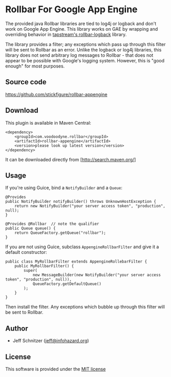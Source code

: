 # Rollbar For Google App Engine

The provided java Rollbar libraries are tied to log4j or logback and don't work on Google App Engine. This library
works on GAE by wrapping and overriding behavior in [tapstream's rollbar-logback](https://github.com/tapstream/rollbar-logback)
library.
 
The library provides a filter; any exceptions which pass up through this filter will be sent to Rollbar as an error.
Unlike the logback or log4j libraries, this library does not send arbitrary log messages to Rollbar - that does not
appear to be possible with Google's logging system. However, this is "good enough" for most purposes. 

## Source code

https://github.com/stickfigure/rollbar-appengine

## Download

This plugin is available in Maven Central:

	<dependency>
		<groupId>com.voodoodyne.rollbar</groupId>
		<artifactId>rollbar-appengine</artifactId>
		<version>please look up latest version</version>
	</dependency>

It can be downloaded directly from [http://search.maven.org/]

## Usage

If you're using Guice, bind a `NotifyBuilder` and a `Queue`:

	@Provides
	public NotifyBuilder notifyBuilder() throws UnknownHostException {
		return new NotifyBuilder("your server access token", "production", null);
	}
	
	@Provides @Rollbar	// note the qualifier
	public Queue queue() {
		return QueueFactory.getQueue("rollbar");
	}
	
	
If you are not using Guice, subclass `AppengineRollbarFilter` and give it a default constructor:

	public class MyRollbarFilter extends AppengineRollebarFilter {
		public MyRollbarFilter() {
			super(
				new MessageBuilder(new NotifyBuilder("your server access token", "production", null)),
				QueueFactory.getDefaultQueue()
			);
		}
	}
	
Then install the filter. Any exceptions which bubble up through this filter will be sent to Rollbar.

## Author

* Jeff Schnitzer (jeff@infohazard.org)

## License

This software is provided under the [MIT license](http://opensource.org/licenses/MIT)

